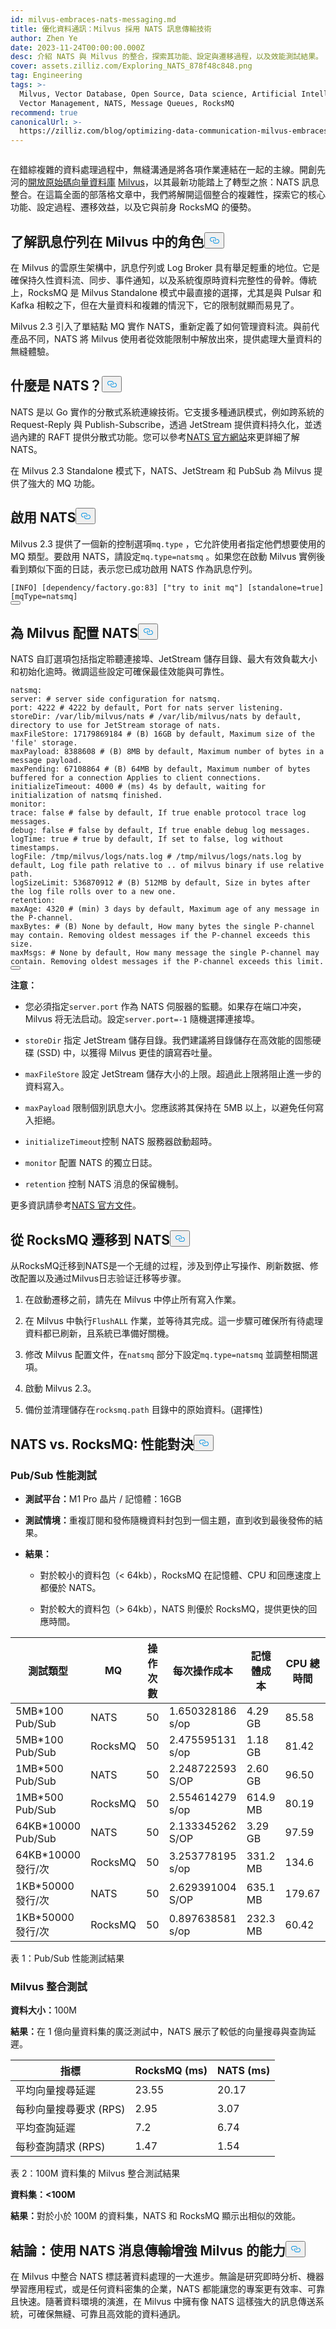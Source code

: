 ```yaml
---
id: milvus-embraces-nats-messaging.md
title: 優化資料通訊：Milvus 採用 NATS 訊息傳輸技術
author: Zhen Ye
date: 2023-11-24T00:00:00.000Z
desc: 介紹 NATS 與 Milvus 的整合，探索其功能、設定與遷移過程，以及效能測試結果。
cover: assets.zilliz.com/Exploring_NATS_878f48c848.png
tag: Engineering
tags: >-
  Milvus, Vector Database, Open Source, Data science, Artificial Intelligence,
  Vector Management, NATS, Message Queues, RocksMQ
recommend: true
canonicalUrl: >-
  https://zilliz.com/blog/optimizing-data-communication-milvus-embraces-nats-messaging
---
```

<p>
  <span class="img-wrapper">
    <img translate="no" src="https://assets.zilliz.com/Exploring_NATS_878f48c848.png" alt="" class="doc-image" id="" />
    <span></span>
  </span>
</p>
<p>在錯綜複雜的資料處理過程中，無縫溝通是將各項作業連結在一起的主線。開創先河的<a href="https://zilliz.com/cloud">開放原始碼向量資料庫</a> <a href="https://zilliz.com/what-is-milvus">Milvus</a>，以其最新功能踏上了轉型之旅：NATS 訊息整合。在這篇全面的部落格文章中，我們將解開這個整合的複雜性，探索它的核心功能、設定過程、遷移效益，以及它與前身 RocksMQ 的優勢。</p>
<h2 id="Understanding-the-role-of-message-queues-in-Milvus" class="common-anchor-header">了解訊息佇列在 Milvus 中的角色<button data-href="#Understanding-the-role-of-message-queues-in-Milvus" class="anchor-icon" translate="no">
      <svg translate="no"
        aria-hidden="true"
        focusable="false"
        height="20"
        version="1.1"
        viewBox="0 0 16 16"
        width="16"
      >
        <path
          fill="#0092E4"
          fill-rule="evenodd"
          d="M4 9h1v1H4c-1.5 0-3-1.69-3-3.5S2.55 3 4 3h4c1.45 0 3 1.69 3 3.5 0 1.41-.91 2.72-2 3.25V8.59c.58-.45 1-1.27 1-2.09C10 5.22 8.98 4 8 4H4c-.98 0-2 1.22-2 2.5S3 9 4 9zm9-3h-1v1h1c1 0 2 1.22 2 2.5S13.98 12 13 12H9c-.98 0-2-1.22-2-2.5 0-.83.42-1.64 1-2.09V6.25c-1.09.53-2 1.84-2 3.25C6 11.31 7.55 13 9 13h4c1.45 0 3-1.69 3-3.5S14.5 6 13 6z"
        ></path>
      </svg>
    </button></h2><p>在 Milvus 的雲原生架構中，訊息佇列或 Log Broker 具有舉足輕重的地位。它是確保持久性資料流、同步、事件通知，以及系統復原時資料完整性的骨幹。傳統上，RocksMQ 是 Milvus Standalone 模式中最直接的選擇，尤其是與 Pulsar 和 Kafka 相較之下，但在大量資料和複雜的情況下，它的限制就顯而易見了。</p>
<p>Milvus 2.3 引入了單結點 MQ 實作 NATS，重新定義了如何管理資料流。與前代產品不同，NATS 將 Milvus 使用者從效能限制中解放出來，提供處理大量資料的無縫體驗。</p>
<h2 id="What-is-NATS" class="common-anchor-header">什麼是 NATS？<button data-href="#What-is-NATS" class="anchor-icon" translate="no">
      <svg translate="no"
        aria-hidden="true"
        focusable="false"
        height="20"
        version="1.1"
        viewBox="0 0 16 16"
        width="16"
      >
        <path
          fill="#0092E4"
          fill-rule="evenodd"
          d="M4 9h1v1H4c-1.5 0-3-1.69-3-3.5S2.55 3 4 3h4c1.45 0 3 1.69 3 3.5 0 1.41-.91 2.72-2 3.25V8.59c.58-.45 1-1.27 1-2.09C10 5.22 8.98 4 8 4H4c-.98 0-2 1.22-2 2.5S3 9 4 9zm9-3h-1v1h1c1 0 2 1.22 2 2.5S13.98 12 13 12H9c-.98 0-2-1.22-2-2.5 0-.83.42-1.64 1-2.09V6.25c-1.09.53-2 1.84-2 3.25C6 11.31 7.55 13 9 13h4c1.45 0 3-1.69 3-3.5S14.5 6 13 6z"
        ></path>
      </svg>
    </button></h2><p>NATS 是以 Go 實作的分散式系統連線技術。它支援多種通訊模式，例如跨系統的 Request-Reply 與 Publish-Subscribe，透過 JetStream 提供資料持久化，並透過內建的 RAFT 提供分散式功能。您可以參考<a href="https://nats.io/">NATS 官方網站</a>來更詳細了解 NATS。</p>
<p>在 Milvus 2.3 Standalone 模式下，NATS、JetStream 和 PubSub 為 Milvus 提供了強大的 MQ 功能。</p>
<h2 id="Enabling-NATS" class="common-anchor-header">啟用 NATS<button data-href="#Enabling-NATS" class="anchor-icon" translate="no">
      <svg translate="no"
        aria-hidden="true"
        focusable="false"
        height="20"
        version="1.1"
        viewBox="0 0 16 16"
        width="16"
      >
        <path
          fill="#0092E4"
          fill-rule="evenodd"
          d="M4 9h1v1H4c-1.5 0-3-1.69-3-3.5S2.55 3 4 3h4c1.45 0 3 1.69 3 3.5 0 1.41-.91 2.72-2 3.25V8.59c.58-.45 1-1.27 1-2.09C10 5.22 8.98 4 8 4H4c-.98 0-2 1.22-2 2.5S3 9 4 9zm9-3h-1v1h1c1 0 2 1.22 2 2.5S13.98 12 13 12H9c-.98 0-2-1.22-2-2.5 0-.83.42-1.64 1-2.09V6.25c-1.09.53-2 1.84-2 3.25C6 11.31 7.55 13 9 13h4c1.45 0 3-1.69 3-3.5S14.5 6 13 6z"
        ></path>
      </svg>
    </button></h2><p>Milvus 2.3 提供了一個新的控制選項<code translate="no">mq.type</code> ，它允許使用者指定他們想要使用的 MQ 類型。要啟用 NATS，請設定<code translate="no">mq.type=natsmq</code> 。如果您在啟動 Milvus 實例後看到類似下面的日誌，表示您已成功啟用 NATS 作為訊息佇列。</p>
<pre><code translate="no">[INFO] [dependency/factory.go:83] [<span class="hljs-string">&quot;try to init mq&quot;</span>] [standalone=<span class="hljs-literal">true</span>] [mqType=natsmq]
<button class="copy-code-btn"></button></code></pre>
<h2 id="Configuring-NATS-for-Milvus" class="common-anchor-header">為 Milvus 配置 NATS<button data-href="#Configuring-NATS-for-Milvus" class="anchor-icon" translate="no">
      <svg translate="no"
        aria-hidden="true"
        focusable="false"
        height="20"
        version="1.1"
        viewBox="0 0 16 16"
        width="16"
      >
        <path
          fill="#0092E4"
          fill-rule="evenodd"
          d="M4 9h1v1H4c-1.5 0-3-1.69-3-3.5S2.55 3 4 3h4c1.45 0 3 1.69 3 3.5 0 1.41-.91 2.72-2 3.25V8.59c.58-.45 1-1.27 1-2.09C10 5.22 8.98 4 8 4H4c-.98 0-2 1.22-2 2.5S3 9 4 9zm9-3h-1v1h1c1 0 2 1.22 2 2.5S13.98 12 13 12H9c-.98 0-2-1.22-2-2.5 0-.83.42-1.64 1-2.09V6.25c-1.09.53-2 1.84-2 3.25C6 11.31 7.55 13 9 13h4c1.45 0 3-1.69 3-3.5S14.5 6 13 6z"
        ></path>
      </svg>
    </button></h2><p>NATS 自訂選項包括指定聆聽連接埠、JetStream 儲存目錄、最大有效負載大小和初始化逾時。微調這些設定可確保最佳效能與可靠性。</p>
<pre><code translate="no">natsmq:
server: <span class="hljs-comment"># server side configuration for natsmq.</span>
port: <span class="hljs-number">4222</span> <span class="hljs-comment"># 4222 by default, Port for nats server listening.</span>
storeDir: /var/lib/milvus/nats <span class="hljs-comment"># /var/lib/milvus/nats by default, directory to use for JetStream storage of nats.</span>
maxFileStore: <span class="hljs-number">17179869184</span> <span class="hljs-comment"># (B) 16GB by default, Maximum size of the &#x27;file&#x27; storage.</span>
maxPayload: <span class="hljs-number">8388608</span> <span class="hljs-comment"># (B) 8MB by default, Maximum number of bytes in a message payload.</span>
maxPending: <span class="hljs-number">67108864</span> <span class="hljs-comment"># (B) 64MB by default, Maximum number of bytes buffered for a connection Applies to client connections.</span>
initializeTimeout: <span class="hljs-number">4000</span> <span class="hljs-comment"># (ms) 4s by default, waiting for initialization of natsmq finished.</span>
monitor:
trace: false <span class="hljs-comment"># false by default, If true enable protocol trace log messages.</span>
debug: false <span class="hljs-comment"># false by default, If true enable debug log messages.</span>
logTime: true <span class="hljs-comment"># true by default, If set to false, log without timestamps.</span>
logFile: /tmp/milvus/logs/nats.log <span class="hljs-comment"># /tmp/milvus/logs/nats.log by default, Log file path relative to .. of milvus binary if use relative path.</span>
logSizeLimit: <span class="hljs-number">536870912</span> <span class="hljs-comment"># (B) 512MB by default, Size in bytes after the log file rolls over to a new one.</span>
retention:
maxAge: <span class="hljs-number">4320</span> <span class="hljs-comment"># (min) 3 days by default, Maximum age of any message in the P-channel.</span>
maxBytes: <span class="hljs-comment"># (B) None by default, How many bytes the single P-channel may contain. Removing oldest messages if the P-channel exceeds this size.</span>
maxMsgs: <span class="hljs-comment"># None by default, How many message the single P-channel may contain. Removing oldest messages if the P-channel exceeds this limit.</span>
<button class="copy-code-btn"></button></code></pre>
<p><strong>注意：</strong></p>
<ul>
<li><p>您必須指定<code translate="no">server.port</code> 作為 NATS 伺服器的監聽。如果存在端口冲突，Milvus 将无法启动。設定<code translate="no">server.port=-1</code> 隨機選擇連接埠。</p></li>
<li><p><code translate="no">storeDir</code> 指定 JetStream 儲存目錄。我們建議將目錄儲存在高效能的固態硬碟 (SSD) 中，以獲得 Milvus 更佳的讀寫吞吐量。</p></li>
<li><p><code translate="no">maxFileStore</code> 設定 JetStream 儲存大小的上限。超過此上限將阻止進一步的資料寫入。</p></li>
<li><p><code translate="no">maxPayload</code> 限制個別訊息大小。您應該將其保持在 5MB 以上，以避免任何寫入拒絕。</p></li>
<li><p><code translate="no">initializeTimeout</code>控制 NATS 服務器啟動超時。</p></li>
<li><p><code translate="no">monitor</code> 配置 NATS 的獨立日誌。</p></li>
<li><p><code translate="no">retention</code> 控制 NATS 消息的保留機制。</p></li>
</ul>
<p>更多資訊請參考<a href="https://docs.nats.io/running-a-nats-service/configuration">NATS 官方文件</a>。</p>
<h2 id="Migrating-from-RocksMQ-to-NATS" class="common-anchor-header">從 RocksMQ 遷移到 NATS<button data-href="#Migrating-from-RocksMQ-to-NATS" class="anchor-icon" translate="no">
      <svg translate="no"
        aria-hidden="true"
        focusable="false"
        height="20"
        version="1.1"
        viewBox="0 0 16 16"
        width="16"
      >
        <path
          fill="#0092E4"
          fill-rule="evenodd"
          d="M4 9h1v1H4c-1.5 0-3-1.69-3-3.5S2.55 3 4 3h4c1.45 0 3 1.69 3 3.5 0 1.41-.91 2.72-2 3.25V8.59c.58-.45 1-1.27 1-2.09C10 5.22 8.98 4 8 4H4c-.98 0-2 1.22-2 2.5S3 9 4 9zm9-3h-1v1h1c1 0 2 1.22 2 2.5S13.98 12 13 12H9c-.98 0-2-1.22-2-2.5 0-.83.42-1.64 1-2.09V6.25c-1.09.53-2 1.84-2 3.25C6 11.31 7.55 13 9 13h4c1.45 0 3-1.69 3-3.5S14.5 6 13 6z"
        ></path>
      </svg>
    </button></h2><p>从RocksMQ迁移到NATS是一个无缝的过程，涉及到停止写操作、刷新数据、修改配置以及通过Milvus日志验证迁移等步骤。</p>
<ol>
<li><p>在啟動遷移之前，請先在 Milvus 中停止所有寫入作業。</p></li>
<li><p>在 Milvus 中執行<code translate="no">FlushALL</code> 作業，並等待其完成。這一步驟可確保所有待處理資料都已刷新，且系統已準備好關機。</p></li>
<li><p>修改 Milvus 配置文件，在<code translate="no">natsmq</code> 部分下設定<code translate="no">mq.type=natsmq</code> 並調整相關選項。</p></li>
<li><p>啟動 Milvus 2.3。</p></li>
<li><p>備份並清理儲存在<code translate="no">rocksmq.path</code> 目錄中的原始資料。(選擇性)</p></li>
</ol>
<h2 id="NATS-vs-RocksMQ-A-Performance-Showdown" class="common-anchor-header">NATS vs. RocksMQ: 性能對決<button data-href="#NATS-vs-RocksMQ-A-Performance-Showdown" class="anchor-icon" translate="no">
      <svg translate="no"
        aria-hidden="true"
        focusable="false"
        height="20"
        version="1.1"
        viewBox="0 0 16 16"
        width="16"
      >
        <path
          fill="#0092E4"
          fill-rule="evenodd"
          d="M4 9h1v1H4c-1.5 0-3-1.69-3-3.5S2.55 3 4 3h4c1.45 0 3 1.69 3 3.5 0 1.41-.91 2.72-2 3.25V8.59c.58-.45 1-1.27 1-2.09C10 5.22 8.98 4 8 4H4c-.98 0-2 1.22-2 2.5S3 9 4 9zm9-3h-1v1h1c1 0 2 1.22 2 2.5S13.98 12 13 12H9c-.98 0-2-1.22-2-2.5 0-.83.42-1.64 1-2.09V6.25c-1.09.53-2 1.84-2 3.25C6 11.31 7.55 13 9 13h4c1.45 0 3-1.69 3-3.5S14.5 6 13 6z"
        ></path>
      </svg>
    </button></h2><h3 id="PubSub-Performance-Testing" class="common-anchor-header">Pub/Sub 性能測試</h3><ul>
<li><p><strong>測試平台：</strong>M1 Pro 晶片 / 記憶體：16GB</p></li>
<li><p><strong>測試情境：</strong>重複訂閱和發佈隨機資料封包到一個主題，直到收到最後發佈的結果。</p></li>
<li><p><strong>結果：</strong></p>
<ul>
<li><p>對於較小的資料包（&lt; 64kb），RocksMQ 在記憶體、CPU 和回應速度上都優於 NATS。</p></li>
<li><p>對於較大的資料包（&gt; 64kb），NATS 則優於 RocksMQ，提供更快的回應時間。</p></li>
</ul></li>
</ul>
<table>
<thead>
<tr><th>測試類型</th><th>MQ</th><th>操作次數</th><th>每次操作成本</th><th>記憶體成本</th><th>CPU 總時間</th><th>儲存成本</th></tr>
</thead>
<tbody>
<tr><td>5MB*100 Pub/Sub</td><td>NATS</td><td>50</td><td>1.650328186 s/op</td><td>4.29 GB</td><td>85.58</td><td>25G</td></tr>
<tr><td>5MB*100 Pub/Sub</td><td>RocksMQ</td><td>50</td><td>2.475595131 s/op</td><td>1.18 GB</td><td>81.42</td><td>19G</td></tr>
<tr><td>1MB*500 Pub/Sub</td><td>NATS</td><td>50</td><td>2.248722593 S/OP</td><td>2.60 GB</td><td>96.50</td><td>25G</td></tr>
<tr><td>1MB*500 Pub/Sub</td><td>RocksMQ</td><td>50</td><td>2.554614279 s/op</td><td>614.9 MB</td><td>80.19</td><td>19G</td></tr>
<tr><td>64KB*10000 Pub/Sub</td><td>NATS</td><td>50</td><td>2.133345262 S/OP</td><td>3.29 GB</td><td>97.59</td><td>31G</td></tr>
<tr><td>64KB*10000 發行/次</td><td>RocksMQ</td><td>50</td><td>3.253778195 s/op</td><td>331.2 MB</td><td>134.6</td><td>24G</td></tr>
<tr><td>1KB*50000 發行/次</td><td>NATS</td><td>50</td><td>2.629391004 S/OP</td><td>635.1 MB</td><td>179.67</td><td>2.6G</td></tr>
<tr><td>1KB*50000 發行/次</td><td>RocksMQ</td><td>50</td><td>0.897638581 s/op</td><td>232.3 MB</td><td>60.42</td><td>521M</td></tr>
</tbody>
</table>
<p>表 1：Pub/Sub 性能測試結果</p>
<h3 id="Milvus-Integration-Testing" class="common-anchor-header">Milvus 整合測試</h3><p><strong>資料大小：</strong>100M</p>
<p><strong>結果：</strong>在 1 億向量資料集的廣泛測試中，NATS 展示了較低的向量搜尋與查詢延遲。</p>
<table>
<thead>
<tr><th>指標</th><th>RocksMQ (ms)</th><th>NATS (ms)</th></tr>
</thead>
<tbody>
<tr><td>平均向量搜尋延遲</td><td>23.55</td><td>20.17</td></tr>
<tr><td>每秒向量搜尋要求 (RPS)</td><td>2.95</td><td>3.07</td></tr>
<tr><td>平均查詢延遲</td><td>7.2</td><td>6.74</td></tr>
<tr><td>每秒查詢請求 (RPS)</td><td>1.47</td><td>1.54</td></tr>
</tbody>
</table>
<p>表 2：100M 資料集的 Milvus 整合測試結果</p>
<p><strong>資料集：&lt;100M</strong></p>
<p><strong>結果：</strong>對於小於 100M 的資料集，NATS 和 RocksMQ 顯示出相似的效能。</p>
<h2 id="Conclusion-Empowering-Milvus-with-NATS-messaging" class="common-anchor-header">結論：使用 NATS 消息傳輸增強 Milvus 的能力<button data-href="#Conclusion-Empowering-Milvus-with-NATS-messaging" class="anchor-icon" translate="no">
      <svg translate="no"
        aria-hidden="true"
        focusable="false"
        height="20"
        version="1.1"
        viewBox="0 0 16 16"
        width="16"
      >
        <path
          fill="#0092E4"
          fill-rule="evenodd"
          d="M4 9h1v1H4c-1.5 0-3-1.69-3-3.5S2.55 3 4 3h4c1.45 0 3 1.69 3 3.5 0 1.41-.91 2.72-2 3.25V8.59c.58-.45 1-1.27 1-2.09C10 5.22 8.98 4 8 4H4c-.98 0-2 1.22-2 2.5S3 9 4 9zm9-3h-1v1h1c1 0 2 1.22 2 2.5S13.98 12 13 12H9c-.98 0-2-1.22-2-2.5 0-.83.42-1.64 1-2.09V6.25c-1.09.53-2 1.84-2 3.25C6 11.31 7.55 13 9 13h4c1.45 0 3-1.69 3-3.5S14.5 6 13 6z"
        ></path>
      </svg>
    </button></h2><p>在 Milvus 中整合 NATS 標誌著資料處理的一大進步。無論是研究即時分析、機器學習應用程式，或是任何資料密集的企業，NATS 都能讓您的專案更有效率、可靠且快速。隨著資料環境的演進，在 Milvus 中擁有像 NATS 這樣強大的訊息傳送系統，可確保無縫、可靠且高效能的資料通訊。</p>
